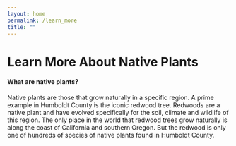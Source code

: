 ```yaml
---
layout: home                                                            
permalink: /learn_more
title: ""
---
```

<h1>Learn More About Native Plants</h1>
<!--from one Humboldt County resident to another-->

<h4>What are native plants?</h4>
<p>
Native plants are those that grow naturally in a specific region. A prime example in Humboldt County is the iconic redwood tree. Redwoods are a native plant and have evolved specifically for the soil, climate and wildlife of this region. The only place in the world that redwood trees grow naturally is along the coast of California and southern Oregon. But the redwood is only one of hundreds of species of native plants found in Humboldt County.
</p>
<!--
<h4>Save the bees by planting native!</h4>
<h4>Native plants are low-maintenance</h4>
<p>
Plant native for low-maintenace landscaping.<br/>
Because native plants have evolved to our region over hundreds and thousands of years, they flourish in our gardens with little maintenance. They don't need extra watering once established, no soil amendments, they are more deer-resistant. 
They are also invaluable to pollinators and other wildlife.
</p>
<p>
Native plants are critical for pollinators, birds and other wildlife.
</p>
<p>There are so many more lesser known native species that we are surrounded by. There is the blue-eyed grass, the pink honeysuckle, the silvery phacelia. These are all species that have a symbiotic relationship and are therefore vital to our local pollinators, wildlife and eco-system.
</p> 
<p>
There are so many beautiful native plants to choose from. Once you start looking for them, you'll see them and appreciate their beauty. The blue-eyed grass flourishes in sunny spot.The huckleberry shrubs that delight young foragers are found all along the Hammond trail. The white-flowered yarrow that grows prevalently at the Arcata marsh has traditional medicinal properties.  
</p>
<p>Native Plants are Low-Maintenance</p>
<p>
Native plants are naturally low-maintenance. We can attempt to mimic conditions for non-native species with soil amendments and specific watering schedules. But there are plants that thrive in our soil conditions and weather, because they have evolved to do so.
</p>
<h4>Want to learn more about Native Plants? Here's how to get started:</h4> 
<p>
Check out our list of places to see native plants!
<br/>Browse these native plant nurseries. 
<br/>If you're a do it yourselfer, download the Seek app and start identifying plants. You'll be surprised at how many non-native species you find. But as you gain familiarity, the natives will stand out to you.   
</p>
<h4>Ready to plant natives?</h4>
<p>
Talk to someone - visit a native plant nursery and ask!
<br/>Browse our native plant list.
<br/>Want to start from seed? Buy seeds online
</p>
-->

